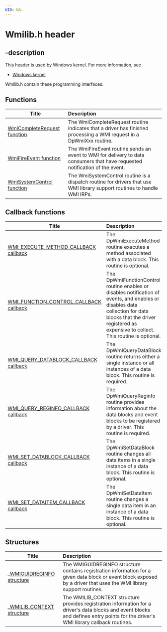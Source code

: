 ```yaml
---
UID: NA:
---
```


# Wmilib.h header

## -description

This header is used by Windows kernel. For more information, see
- [Windows kernel](../_kernel/index.md)

Wmilib.h contain these programming interfaces:


## Functions

| Title   | Description   |
| ---- |:---- |
| [WmiCompleteRequest function](nf-wmilib-wmicompleterequest.md) | The WmiCompleteRequest routine indicates that a driver has finished processing a WMI request in a DpWmiXxx routine. |
| [WmiFireEvent function](nf-wmilib-wmifireevent.md) | The WmiFireEvent routine sends an event to WMI for delivery to data consumers that have requested notification of the event. |
| [WmiSystemControl function](nf-wmilib-wmisystemcontrol.md) | The WmiSystemControl routine is a dispatch routine for drivers that use WMI library support routines to handle WMI IRPs. |

## Callback functions

| Title   | Description   |
| ---- |:---- |
| [WMI_EXECUTE_METHOD_CALLBACK callback](nc-wmilib-wmi_execute_method_callback.md) | The DpWmiExecuteMethod routine executes a method associated with a data block. This routine is optional. |
| [WMI_FUNCTION_CONTROL_CALLBACK callback](nc-wmilib-wmi_function_control_callback.md) | The DpWmiFunctionControl routine enables or disables notification of events, and enables or disables data collection for data blocks that the driver registered as expensive to collect. This routine is optional. |
| [WMI_QUERY_DATABLOCK_CALLBACK callback](nc-wmilib-wmi_query_datablock_callback.md) | The DpWmiQueryDataBlock routine returns either a single instance or all instances of a data block. This routine is required. |
| [WMI_QUERY_REGINFO_CALLBACK callback](nc-wmilib-wmi_query_reginfo_callback.md) | The DpWmiQueryReginfo routine provides information about the data blocks and event blocks to be registered by a driver. This routine is required. |
| [WMI_SET_DATABLOCK_CALLBACK callback](nc-wmilib-wmi_set_datablock_callback.md) | The DpWmiSetDataBlock routine changes all data items in a single instance of a data block. This routine is optional. |
| [WMI_SET_DATAITEM_CALLBACK callback](nc-wmilib-wmi_set_dataitem_callback.md) | The DpWmiSetDataItem routine changes a single data item in an instance of a data block. This routine is optional. |

## Structures

| Title   | Description   |
| ---- |:---- |
| [_WMIGUIDREGINFO structure](ns-wmilib-_wmiguidreginfo.md) | The WMIGUIDREGINFO structure contains registration information for a given data block or event block exposed by a driver that uses the WMI library support routines. |
| [_WMILIB_CONTEXT structure](ns-wmilib-_wmilib_context.md) | The WMILIB_CONTEXT structure provides registration information for a driver's data blocks and event blocks and defines entry points for the driver's WMI library callback routines. |
